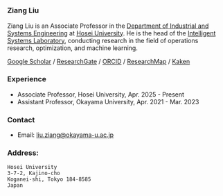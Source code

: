 # 

### Ziang Liu

Ziang Liu is an Associate Professor in the [Department of Industrial and Systems Engineering](https://ise-hp.ws.hosei.ac.jp/) at [Hosei University](https://www.hosei.ac.jp/). He is the head of the [Intelligent Systems Laboratory](https://isl-hosei.github.io/), conducting research in the field of operations research, optimization, and machine learning. 

[Google Scholar](https://scholar.google.com/citations?user=dRuC1OoAAAAJ&hl) / 
[ResearchGate](https://www.researchgate.net/profile/Ziang-Liu-4) / 
[ORCID](https://orcid.org/0000-0002-1364-3502) / 
[ResearchMap](https://researchmap.jp/liu.ziang) /
[Kaken](https://nrid.nii.ac.jp/ja/nrid/1000030908166/)

### Experience

- Associate Professor, Hosei University, Apr. 2025 - Present
- Assistant Professor, Okayama University, Apr. 2021 - Mar. 2023

### Contact 

- Email: [liu.ziang@okayama-u.ac.jp](mailto:liu.ziang@okayama-u.ac.jp)   

### Address:
```
Hosei University   
3-7-2, Kajino-cho   
Koganei-shi, Tokyo 184-8585   
Japan
```

